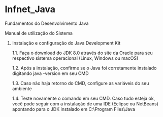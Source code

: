 # Infnet_Java
Fundamentos do Desenvolvimento Java

Manual de utilização do Sistema


1. Instalação e configuração do Java Development Kit

    1.1. Faça o download do JDK 8.0 através do site da Oracle para seu respectivo sistema operacional (Linux, Windows ou macOS)
    
    1.2. Após a instalação, confirme se o Java foi corretamente instalado digitando java -version em seu CMD
    
    1.3. Caso não haja retorno do CMD, configure as variáveis do seu ambiente
    
    1.4. Teste novamente o comando em seu CMD. Caso tudo esteja ok, você pode seguir com a instalação de uma IDE (Eclipse ou NetBeans) apontando para o JDK instalado em  C:\Program Files\Java
